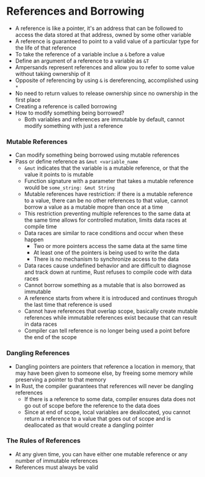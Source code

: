 # References and Borrowing
- A reference is like a pointer, it's an address that can be followed to access the data stored at that address, owned by some other variable
- A reference is guaranteed to point to a valid value of a particular type for the life of that reference
- To take the reference of a variable inclue a `&` before a value
- Define an argument of a reference to a variable as `&T`
- Ampersands represent references and allow you to refer to some value without taking ownership of it
- Opposite of referencing by using `&` is dereferencing, accomplished using `*`
- No need to return values to release ownership since no ownership in the first place
- Creating a reference is called borrowing
- How to modify something being borrowed? 
   - Both variables and references are immutable by default, cannot modify something with just a reference

### Mutable References
- Can modify something being borrowed using mutable references
- Pass or define reference as `&mut <variable_name`
   - `&mut` indicates that the variable is a mutable reference, or that the value it points to is mutable
   - Function signature with a parameter that takes a mutable reference would be `some_string: &mut String`
   - Mutable references have restriction: if there is a mutable reference to a value, there can be no other references to that value, cannot borrow a value as a mutable mopre than once at a time
   - This restriction preventing multiple references to the same data at the same time allows for controlled mutation, limits data races at compile time
   - Data races are similar to race conditions and occur when these happen
      - Two or more pointers access the same data at the same time
      - At least one of the pointers is being used to write the data
      - There is no mechanism to synchronize access to the data
   - Data races cause undefined behavior and are difficult to diagnose and track down at runtime, Rust refuses to compile code with data races
   - Cannot borrow something as a mutable that is also borrowed as immutable
   - A reference starts from where it is introduced and continues throguh the last time that reference is used
   - Cannot have references that overlap scope, basically create mutable references while immutable references exist because that can result in data races
   - Compiler can tell reference is no longer being used a point before the end of the scope

### Dangling References
- Dangling pointers are pointers that reference a location in memory, that may have been given to someone else, by freeing some memory while preserving a pointer to that memory
- In Rust, the compiler guarantees that references will never be dangling references
   - If there is a reference to some data, compiler ensures data does not go out of scope before the reference to the data does
   - Since at end of scope, local variables are deallocated, you cannot return a reference to a value that goes out of scope and is deallocated as that would create a dangling pointer

### The Rules of References
- At any given time, you can have either one mutable reference or any number of immutable references
- References must always be valid
